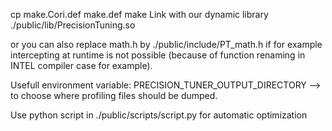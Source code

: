 cp make.Cori.def make.def
make
Link with our dynamic library ./public/lib/PrecisionTuning.so

or you can also
replace math.h by ./public/include/PT_math.h
if for example intercepting at runtime is not possible (because of function renaming in INTEL compiler case for example).

Usefull environment variable:
PRECISION\_TUNER\_OUTPUT\_DIRECTORY --> to choose where profiling files should be dumped.

Use python script in ./public/scripts/script.py for automatic optimization
